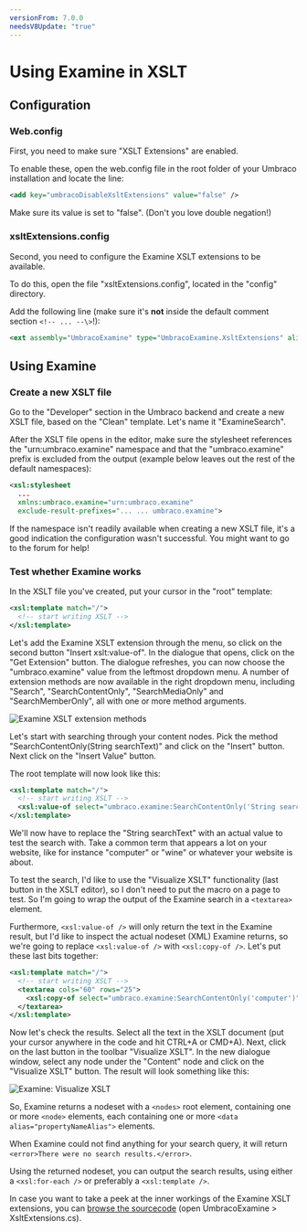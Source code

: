```yaml
---
versionFrom: 7.0.0
needsV8Update: "true"
---
```


# Using Examine in XSLT

## Configuration

### Web.config

First, you need to make sure "XSLT Extensions" are enabled.

To enable these, open the web.config file in the root folder of your
Umbraco installation and locate the line:

```xml
<add key="umbracoDisableXsltExtensions" value="false" />
```

Make sure its value is set to "false". (Don't you love double negation!)

### xsltExtensions.config

Second, you need to configure the Examine XSLT extensions to be
available.

To do this, open the file "xsltExtensions.config", located in the
"config" directory.

Add the following line (make sure it's **not** inside the default
comment section ```<!-- ... --\>```!):

```xml
<ext assembly="UmbracoExamine" type="UmbracoExamine.XsltExtensions" alias="umbraco.examine" />
```

## Using Examine

### Create a new XSLT file

Go to the "Developer" section in the Umbraco backend and create a new
XSLT file, based on the "Clean" template. Let's name it "ExamineSearch".

After the XSLT file opens in the editor, make sure the stylesheet
references the "urn:umbraco.examine" namespace and that the
"umbraco.examine" prefix is excluded from the output (example below
leaves out the rest of the default namespaces):

```xml
<xsl:stylesheet  
  ...  
  xmlns:umbraco.examine="urn:umbraco.examine"  
  exclude-result-prefixes="... ... umbraco.examine">
```

If the namespace isn't readily available when creating a new XSLT file,
it's a good indication the configuration wasn't successful. You might
want to go to the forum for help!

### Test whether Examine works

In the XSLT file you've created, put your cursor in the "root"
template:

```xml
<xsl:template match="/">
  <!-- start writing XSLT -->
</xsl:template>
```

Let's add the Examine XSLT extension through the menu, so click on the
second button "Insert xslt:value-of". In the dialogue that opens, click
on the "Get Extension" button. The dialogue refreshes, you can now
choose the "umbraco.examine" value from the leftmost dropdown menu. A
number of extension methods are now available in the right dropdown
menu, including "Search", "SearchContentOnly", "SearchMediaOnly" and
"SearchMemberOnly", all with one or more method arguments.

![Examine XSLT extension methods](Images/examine-xslt-extension-methods.png)

Let's start with searching through your content nodes. Pick the
method "SearchContentOnly(String searchText)" and click on the "Insert"
button. Next click on the "Insert Value" button.

The root template will now look like this:

```xml
<xsl:template match="/">
  <!-- start writing XSLT -->
  <xsl:value-of select="umbraco.examine:SearchContentOnly('String searchText')"/>
</xsl:template>
```

We'll now have to replace the "String searchText" with an actual value to test the search with. Take a common term that appears a lot on your website, like for instance "computer" or "wine" or whatever your website is about.

To test the search, I'd like to use the "Visualize XSLT" functionality (last button in the XSLT editor), so I don't need to put the macro on a page to test. So I'm going to wrap the output of the Examine search in a ```<textarea>``` element.

Furthermore, ```<xsl:value-of />``` will only return the text in the Examine
result, but I'd like to inspect the actual nodeset (XML) Examine
returns, so we're going to replace ```<xsl:value-of />``` with ```<xsl:copy-of
/>```. Let's put these last bits together:

```xml
<xsl:template match="/">
  <!-- start writing XSLT -->
  <textarea cols="60" rows="25">
    <xsl:copy-of select="umbraco.examine:SearchContentOnly('computer')"/>
  </textarea>
</xsl:template>
```

Now let's check the results. Select all the text in the XSLT document
(put your cursor anywhere in the code and hit CTRL+A or CMD+A).
Next, click on the last button in the toolbar "Visualize XSLT". In the
new dialogue window, select any node under the "Content" node and click
on the "Visualize XSLT" button. The result will look something like
this:

![Examine: Visualize XSLT](Images/examine-visualize-xslt.png)

So, Examine returns a nodeset with a ```<nodes>``` root element, containing
one or more ```<node>``` elements, each containing one or more ```<data
alias="propertyNameAlias">``` elements.

When Examine could not find anything for your search query, it will
return ```<error>There were no search results.</error>```.

Using the returned nodeset, you can output the search results, using
either a ```<xsl:for-each />``` or preferably a ```<xsl:template />```.

In case you want to take a peek at the inner workings of the Examine
XSLT extensions, you can [browse the
sourcecode](http://examine.codeplex.com/SourceControl/BrowseLatest) (open
UmbracoExamine > XsltExtensions.cs).
